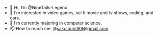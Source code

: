 - 👋 Hi, I’m @NineTails-Legend
- 👀 I’m interested in video games, sci fi movie and tv shows, coding, and cars.
- 🌱 I’m currently majoring in computer science.
- 📫 How to reach me: @sakolbun089@gmail.com

<!---
NineTails-Legend/NineTails-Legend is a ✨ special ✨ repository because its `README.md` (this file) appears on your GitHub profile.
You can click the Preview link to take a look at your changes.
--->
